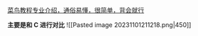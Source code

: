 [菜鸟教程专业介绍，通俗易懂，很简单，背会就行](http://www.dba.cn/book/cplusplus/CGaoJiJiaoCheng/CDongTaiNeiCun.html)

**主要是和 C 进行对比**
![[Pasted image 20231101211218.png|450]]
 

